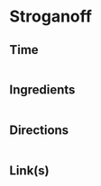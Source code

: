# Stroganoff

## Time 
```

```

## Ingredients
```

```


## Directions
```

```


## Link(s)
```

```
